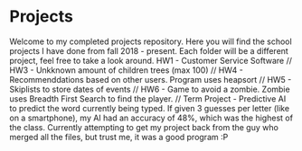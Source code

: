 # Projects
Welcome to my completed projects repository. Here you will find the school projects I have done from fall 2018 - present.
Each folder will be a different project, feel free to take a look around.
HW1 - Customer Service Software  // 
HW3 - Unkknown amount of children trees (max 100)  // 
HW4 - Recommenddations based on other users. Program uses heapsort  // 
HW5 - Skiplists to store dates of events //
HW6 - Game to avoid a zombie. Zombie uses Breadth First Search to find the player.  // 
Term Project - Predictive AI to predict the word currently being typed. If given 3 guesses per letter (like on a smartphone), my AI had an accuracy of 48%, which was the highest of the class. Currently attempting to get my project back from the guy who merged all the files, but trust me, it was a good program :P
